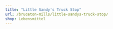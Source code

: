 ```yaml
---
title: "Little Sandy's Truck Stop"
url: /bruceton-mills/little-sandys-truck-stop/
shop: Lebensmittel
---
```

